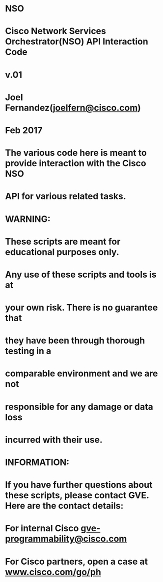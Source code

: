 # NSO
#
# Cisco Network Services Orchestrator(NSO) API Interaction Code
#       v.01
#
#   Joel Fernandez(joelfern@cisco.com)
#       Feb 2017
#
#       The various code here is meant to provide interaction with the Cisco NSO
#       API for various related tasks.
#
#   WARNING:
#       These scripts are meant for educational purposes only.
#       Any use of these scripts and tools is at
#       your own risk. There is no guarantee that
#       they have been through thorough testing in a
#       comparable environment and we are not
#       responsible for any damage or data loss
#       incurred with their use.
#
#   INFORMATION:
#       If you have further questions about these scripts, please contact GVE. Here are the contact details:
#           For internal Cisco gve-programmability@cisco.com
#           For Cisco partners, open a case at www.cisco.com/go/ph
